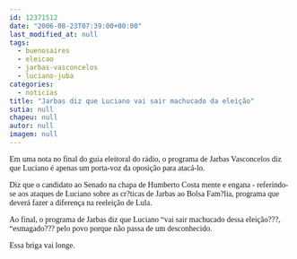 ```yaml
---
id: 12371512
date: "2006-08-23T07:39:00+00:00"
last_modified_at: null
tags:
  - buenosaires
  - eleicao
  - jarbas-vasconcelos
  - luciano-juba
categories:
  - noticias
title: "Jarbas diz que Luciano vai sair machucado da eleição"
sutia: null
chapeu: null
autor: null
imagem: null
---
```

<p><P><FONT face=Verdana>Em uma nota no final do guia eleitoral do rádio, o programa de Jarbas Vasconcelos diz que Luciano é apenas um porta-voz da oposição para atacá-lo.</FONT></P></p>
<p><P><FONT face=Verdana>Diz que o candidato ao Senado na chapa de Humberto Costa mente e engana - referindo-se aos ataques de Luciano sobre as cr?ticas de Jarbas ao Bolsa Fam?lia, programa que deverá fazer a diferença na reeleição de Lula.</FONT></P></p>
<p><P><FONT face=Verdana>Ao final, o programa de Jarbas diz que Luciano “vai sair machucado dessa eleição???, “esmagado??? pelo povo porque não passa de um desconhecido.</FONT></P></p>
<p><P><FONT face=Verdana>Essa briga vai longe.</FONT></P> </p>
